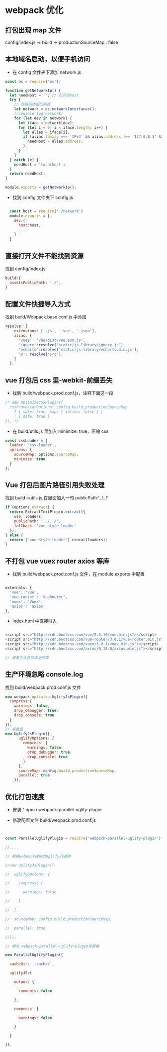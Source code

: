 # webpack 优化

## 打包出现 map 文件

config/index.js => build => productionSourceMap : false

## 本地域名启动，以便手机访问

- 在 config 文件夹下添加 network.js

```js
const os = require('os');

function getNetworkIp() {
  let needHost = ''; // 打开的host
  try {
    // 获得网络接口列表
    let network = os.networkInterfaces();
    //console.log(network)
    for (let dev in network) {
      let iface = network[dev];
      for (let i = 0; i < iface.length; i++) {
        let alias = iface[i];
        if (alias.family === 'IPv4' && alias.address !== '127.0.0.1' && !alias.internal) {
          needHost = alias.address;
        }
      }
    }
  } catch (e) {
    needHost = 'localhost';
  }
  return needHost;
}

module.exports = getNetworkIp();
```

- 找到 config 文件夹下 config.js

```js

  const host = require('./network')
  module.exports = {
    dev:{
      host:host,
      ...
    }
  }

```

## 直接打开文件不能找到资源

找到 config/index.js

```js
build:{
  assetsPublicPath: './',
}

```

## 配置文件快捷导入方式

找到 build/Webpack.base.conf.js 中添加

```js
resolve: {
    extensions: ['.js', '.vue', '.json'],
    alias: {
      'vue$': 'vue/dist/vue.esm.js',
      'jquery':resolve('static/js-library/jquery.js'),
      'echarts':resolve('static/js-library/echarts.min.js'),
      '@': resolve('src'),
    }
  },

```

## vue 打包后 css 里-webkit-前缀丢失

- 找到 build/webpack.prod.conf.js，注释下面这一段

```js
/* new OptimizeCSSPlugin({
  cssProcessorOptions: config.build.productionSourceMap
    ? { safe: true, map: { inline: false } }
    : { safe: true }
}), */
```

- 在 build/utils.js 里加入 minimize: true，压缩 css

```js
const cssLoader = {
  loader: 'css-loader',
  options: {
    sourceMap: options.sourceMap,
    minimize: true
  }
};
```

## Vue 打包后图片路径引用失败处理

找到 build->utils.js,在里面加入一句 publicPath:'../../'

```js
if (options.extract) {
  return ExtractTextPlugin.extract({
    use: loaders,
    publicPath: '../../',
    fallback: 'vue-style-loader'
  });
} else {
  return ['vue-style-loader'].concat(loaders);
}
```

## 不打包 vue vuex router axios 等库

- 找到 build/webpack.prod.conf.js 文件，在 module.exports 中配置

```js

externals: {
  'vue': 'Vue',
  'vue-router': 'VueRouter',
  'vuex': 'Vuex',
  'axios': 'axios'
},

```

- index.html 中直接引入

```js

<script src="http://cdn.bootcss.com/vue/2.5.16/vue.min.js"></script>
<script src="http://cdn.bootcss.com/vue-router/3.0.1/vue-router.min.js"><script>
<script src="http://cdn.bootcss.com/vuex/3.0.1/vuex.min.js"></script>
<script src="http://cdn.bootcss.com/axios/0.18.0/axios.min.js"></script>

// 或者引入存放本地的库

```

## 生产环境忽略 console.log

找到 build/webpack.prod.conf.js 文件

```js
new webpack.optimize.UglifyJsPlugin({
  compress:{
    warnings: false,
    drop_debugger: true,
    drop_console: true
  }
}),
// 或者是
new UglifyJsPlugin({
      uglifyOptions: {
        compress: {
          warnings: false,
          drop_debugger: true,
          drop_console: true
        }
      },
      sourceMap: config.build.productionSourceMap,
      parallel: true
    }),

```

## 优化打包速度

- 安装：npm i webpack-parallel-uglify-plugin

- 修改配置文件 build/webpack.prod.conf.js

```js


const ParallelUglifyPlugin = require('webpack-parallel-uglify-plugin');

//....

// 删掉webpack提供的UglifyJS插件

//new UglifyJsPlugin({

//  uglifyOptions: {

//    compress: {

//      warnings: false

//    }

//  },

//  sourceMap: config.build.productionSourceMap,

//  parallel: true

//}),

// 增加 webpack-parallel-uglify-plugin来替换

new ParallelUglifyPlugin({

  cacheDir: '.cache/',

  uglifyJS:{

    output: {

      comments: false

    },

    compress: {

      warnings: false

    }

  }

}),


```
